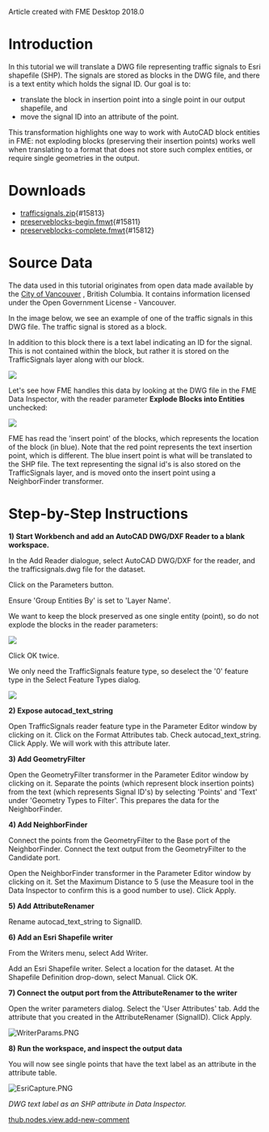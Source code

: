 Article created with FME Desktop 2018.0

Introduction
============

In this tutorial we will translate a DWG file representing traffic
signals to Esri shapefile (SHP). The signals are stored as blocks in the
DWG file, and there is a text entity which holds the signal ID. Our goal
is to:

-   translate the block in insertion point into a single point in our
    output shapefile, and
-   move the signal ID into an attribute of the point.

This transformation highlights one way to work with AutoCAD block
entities in FME: not exploding blocks (preserving their insertion
points) works well when translating to a format that does not store such
complex entities, or require single geometries in the output.

Downloads
=========

-   [trafficsignals.zip](https://knowledge.safe.com/storage/attachments/15813-trafficsignals.zip){#15813}
-   [preserveblocks-begin.fmwt](https://knowledge.safe.com/storage/attachments/15811-preserveblocks-begin.fmwt){#15811}
-   [preserveblocks-complete.fmwt](https://knowledge.safe.com/storage/attachments/15812-preserveblocks-complete.fmwt){#15812}

Source Data
===========

The data used in this tutorial originates from open data made available
by the [City of Vancouver](http://data.vancouver.ca/) , British
Columbia. It contains information licensed under the Open Government
License - Vancouver.

In the image below, we see an example of one of the traffic signals in
this DWG file. The traffic signal is stored as a block.

In addition to this block there is a text label indicating an ID for the
signal. This is not contained within the block, but rather it is stored
on the TrafficSignals layer along with our block.

![](images/77965fd3d83f6315a22f06d90669e777d2167bfc.png)

Let's see how FME handles this data by looking at the DWG file in the
FME Data Inspector, with the reader parameter **Explode Blocks into
Entities** unchecked:

![](images/559ab09f6310a7a4d507a79e4ed4e2ef766f425c.png)

FME has read the \'insert point\' of the blocks, which represents the
location of the block (in blue). Note that the red point represents the
text insertion point, which is different. The blue insert point is what
will be translated to the SHP file. The text representing the signal
id\'s is also stored on the TrafficSignals layer, and is moved onto the
insert point using a NeighborFinder transformer.

Step-by-Step Instructions
=========================

**1) Start Workbench and add an AutoCAD DWG/DXF Reader to a blank
workspace.**

In the Add Reader dialogue, select AutoCAD DWG/DXF for the reader, and
the trafficsignals.dwg file for the dataset.

Click on the Parameters button.

Ensure 'Group Entities By' is set to 'Layer Name'.

We want to keep the block preserved as one single entity (point), so do
not explode the blocks in the reader parameters:

![](images/f091bb357308dd3c5f27f4e67bb0366bb3dfa9ab.png)

Click OK twice.

We only need the TrafficSignals feature type, so deselect the '0'
feature type in the Select Feature Types dialog.

![](images/c1bdaefdba2def620769a79c6f2425da12aa5c14.png)

**2) Expose autocad\_text\_string**

Open TrafficSignals reader feature type in the Parameter Editor window
by clicking on it. Click on the Format Attributes tab. Check
autocad\_text\_string. Click Apply. We will work with this attribute
later.

**3) Add GeometryFilter**

Open the GeometryFilter transformer in the Parameter Editor window by
clicking on it. Separate the points (which represent block insertion
points) from the text (which represents Signal ID\'s) by selecting
'Points' and 'Text' under 'Geometry Types to Filter'. This prepares the
data for the NeighborFinder.

**4) Add NeighborFinder**

Connect the points from the GeometryFilter to the Base port of the
NeighborFinder. Connect the text output from the GeometryFilter to the
Candidate port.

Open the NeighborFinder transformer in the Parameter Editor window by
clicking on it. Set the Maximum Distance to 5 (use the Measure tool in
the Data Inspector to confirm this is a good number to use). Click
Apply.

**5) Add AttributeRenamer**

Rename autocad\_text\_string to SignalID.

**6) Add an Esri Shapefile writer**

From the Writers menu, select Add Writer.

Add an Esri Shapefile writer. Select a location for the dataset. At the
Shapefile Definition drop-down, select Manual. Click OK.

**7) Connect the output port from the AttributeRenamer to the writer**

Open the writer parameters dialog. Select the 'User Attributes' tab. Add
the attribute that you created in the AttributeRenamer (SignalID). Click
Apply.

![WriterParams.PNG](images/c8583a25ad69eaa486b15a53f389a7dd219efc61.png)

**8) Run the workspace, and inspect the output data**

You will now see single points that have the text label as an attribute
in the attribute table.

![EsriCapture.PNG](images/05e9cb2f7074d4bce2960f96ac9a2af6b1bbeb23.png)

*DWG text label as an SHP attribute in Data Inspector.*

[thub.nodes.view.add-new-comment](#)
